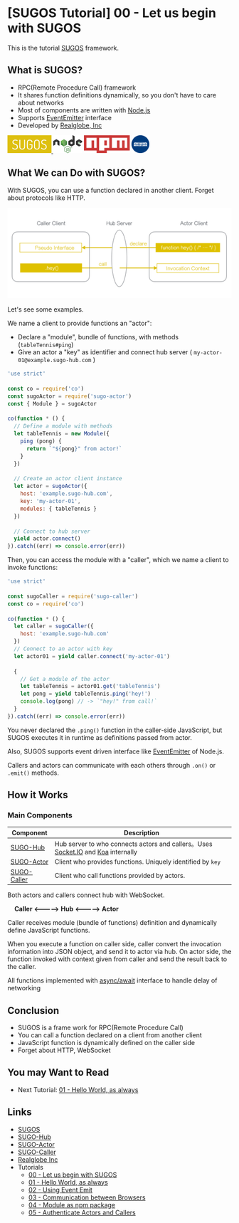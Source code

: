 # [SUGOS Tutorial] 00 - Let us begin with SUGOS


This is the tutorial [SUGOS](https://github.com/realglobe-Inc/sugos) framework.



## What is SUGOS?

+ RPC(Remote Procedure Call) framework
+ It shares function definitions dynamically, so you don't have to care about networks
+ Most of components are written with [Node.js](https://nodejs.org/en/)
+ Supports [EventEmitter](https://nodejs.org/api/events.html#events_events) interface
+ Developed by [Realglobe, Inc](http://realglobe.jp/)

<a href="https://github.com/realglobe-Inc/sugos">
  <img src="../../images/sugos-banner.png"
       alt="Banner"
       height="40"
  />
</a>
<a href="https://nodejs.org/en/">
  <img src="../../images/nodejs-banner.png"
       alt="banner"
       height="40"
       style="height:40px"
  /></a>
<a href="https://docs.npmjs.com/">
  <img src="../../images/npm-banner.png"
       alt="banner"
       height="40"
       style="height:40px"
  /></a>
<a href="http://realglobe.jp/">
  <img src="../../images/realglboe-logo.png"
       alt="banner"
       height="40"
       style="height:40px"
  /></a>


## What We can Do with SUGOS?

With SUGOS, you can use a function declared in another client. Forget about protocols like HTTP.

<img src="../../images/sugos-overview.png"
     alt="Overview"
/>


Let's see some examples.

We name a client to provide functions an "actor":

+ Declare a "module", bundle of functions, with methods (`tableTennis#ping`)
+ Give an actor a "key" as identifier and connect hub server ( `my-actor-01@example.sugo-hub.com` )

```javascript
'use strict'

const co = require('co')
const sugoActor = require('sugo-actor')
const { Module } = sugoActor

co(function * () {
  // Define a module with methods
  let tableTennis = new Module({
    ping (pong) {
      return `"${pong}" from actor!`
    }
  })

  // Create an actor client instance
  let actor = sugoActor({
    host: 'example.sugo-hub.com',
    key: 'my-actor-01',
    modules: { tableTennis }
  })

  // Connect to hub server
  yield actor.connect()
}).catch((err) => console.error(err))

```

Then, you can access the module with a "caller", which we name a client to invoke functions:


```javascript
'use strict'

const sugoCaller = require('sugo-caller')
const co = require('co')

co(function * () {
  let caller = sugoCaller({
    host: 'example.sugo-hub.com'
  })
  // Connect to an actor with key
  let actor01 = yield caller.connect('my-actor-01')

  {
    // Get a module of the actor
    let tableTennis = actor01.get('tableTennis')
    let pong = yield tableTennis.ping('hey!')
    console.log(pong) // -> `"hey!" from call!`
  }
}).catch((err) => console.error(err))

```

You never declared the `.ping()` function in the caller-side JavaScript, but SUGOS executes it in runtime as definitions passed from actor.

Also, SUGOS supports event driven interface like [EventEmitter](https://nodejs.org/api/events.html#events_events) of Node.js.

Callers and actors can communicate with each others through `.on()` or `.emit()` methods.


## How it Works

### Main Components

| Component | Description |
| ------------ | --- |
| [SUGO-Hub](https://github.com/realglobe-Inc/sugo-hub) | Hub server to who connects actors and callers。Uses [Socket.IO](http://socket.io/) and [Koa](https://github.com/koajs/koa) internally |
| [SUGO-Actor](https://github.com/realglobe-Inc/sugo-actor) | Client who provides functions. Uniquely identified by `key` |
| [SUGO-Caller](https://github.com/realglobe-Inc/sugo-caller) | Client who call functions provided by actors. |


Both actors and callers connect hub with WebSocket.


&nbsp;&nbsp;&nbsp;&nbsp;**Caller** **<----->** **Hub** **<----->** **Actor**


Caller receives module (bundle of functions) definition and dynamically define JavaScript functions.

When you execute a function on caller side, caller convert the invocation information into JSON object, and send it to actor via hub.
On actor side, the function invoked with context given from caller and send the result back to the caller.

All functions implemented with [async/await](https://github.com/yortus/asyncawait#guide-to-asyncawait-v10) interface to handle delay of networking

## Conclusion

+ SUGOS is a frame work for RPC(Remote Procedure Call)
+ You can call a function declared on a client from another client
+ JavaScript function is dynamically defined on the caller side
+ Forget about HTTP, WebSocket


## You may Want to Read

+ Next Tutorial: [01 - Hello World, as always](https://github.com/realglobe-Inc/sugos-tutorial/blob/master/dist/markdown/en/01%20-%20Hello%20World%2C%20as%20always.md)


## Links

+ [SUGOS](https://github.com/realglobe-Inc/sugos)
+ [SUGO-Hub](https://github.com/realglobe-Inc/sugo-hub)
+ [SUGO-Actor](https://github.com/realglobe-Inc/sugo-actor)
+ [SUGO-Caller](https://github.com/realglobe-Inc/sugo-caller)
+ [Realglobe Inc](http://realglobe.jp/)
+ Tutorials
  + [00 - Let us begin with SUGOS](https://github.com/realglobe-Inc/sugos-tutorial/blob/master/dist/markdown/en/00%20-%20Let%20us%20begin%20with%20SUGOS.md)
  + [01 - Hello World, as always](https://github.com/realglobe-Inc/sugos-tutorial/blob/master/dist/markdown/en/01%20-%20Hello%20World%2C%20as%20always.md)
  + [02 - Using Event Emit](https://github.com/realglobe-Inc/sugos-tutorial/blob/master/dist/markdown/en/02%20-%20Using%20Event%20Emit.md)
  + [03 - Communication between Browsers](https://github.com/realglobe-Inc/sugos-tutorial/blob/master/dist/markdown/en/03%20-%20Communication%20between%20Browsers.md)
  + [04 - Module as npm package](https://github.com/realglobe-Inc/sugos-tutorial/blob/master/dist/markdown/en/04%20-%20Module%20as%20npm%20package.md)
  + [05 - Authenticate Actors and Callers](https://github.com/realglobe-Inc/sugos-tutorial/blob/master/dist/markdown/en/05%20-%20Authenticate%20Actors%20and%20Callers.md)
